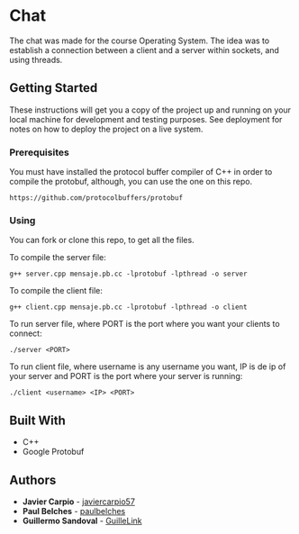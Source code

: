 # Chat

The chat was made for the course Operating System. The idea was to establish a connection between a client and a server within sockets, and using threads. 

## Getting Started

These instructions will get you a copy of the project up and running on your local machine for development and testing purposes. See deployment for notes on how to deploy the project on a live system.

### Prerequisites

You must have installed the protocol buffer compiler of C++ in order to compile the protobuf, although, you can use the one on this repo.

```
https://github.com/protocolbuffers/protobuf
```

### Using

You can fork or clone this repo, to get all the files. 

To compile the server file:

```
g++ server.cpp mensaje.pb.cc -lprotobuf -lpthread -o server
```

To compile the client file:

```
g++ client.cpp mensaje.pb.cc -lprotobuf -lpthread -o client
```

To run server file, where PORT is the port where you want your clients to connect:

```
./server <PORT>
```

To run client file, where username is any username you want, IP is de ip of your server and PORT is the port where your server is running:

```
./client <username> <IP> <PORT>
```

## Built With

* C++
* Google Protobuf

## Authors

* **Javier Carpio** - [javiercarpio57](https://github.com/javiercarpio57)
* **Paul Belches** - [paulbelches](https://github.com/paulbelches)
* **Guillermo Sandoval** - [GuilleLink](https://github.com/GuilleLink)
